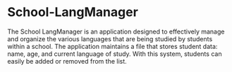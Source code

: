# School-LangManager
The School LangManager is an application designed to effectively manage and organize the various languages that are being studied by students within a school.
The application maintains a file that stores student data: name, age, and current language of study.
With this system, students can easily be added or removed from the list.
